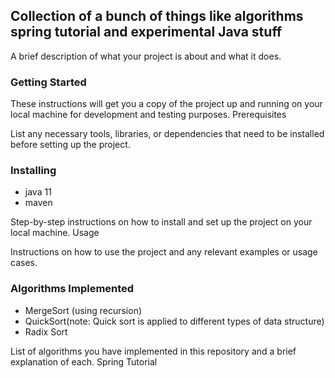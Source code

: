 ## Collection of a bunch of things like algorithms spring tutorial and experimental Java stuff

A brief description of what your project is about and what it does.
### Getting Started

These instructions will get you a copy of the project up and running on your local machine for development and testing purposes.
Prerequisites

List any necessary tools, libraries, or dependencies that need to be installed before setting up the project.
### Installing
- java 11
- maven


Step-by-step instructions on how to install and set up the project on your local machine.
Usage

Instructions on how to use the project and any relevant examples or usage cases.
### Algorithms Implemented
- MergeSort (using recursion)
- QuickSort(note: Quick sort is applied to different types of data structure)
- Radix Sort

List of algorithms you have implemented in this repository and a brief explanation of each.
Spring Tutorial
